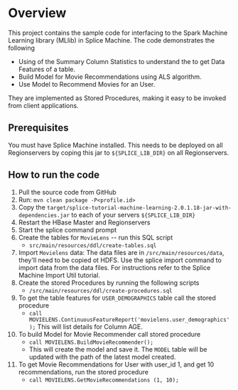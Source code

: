 # Overview
This project contains the sample code for interfacing to the Spark Machine Learning library (MLlib) in Splice Machine. The code demonstrates the following
* Using of the Summary Column Statistics to understand the to get Data Features of a table. 
* Build Model for Movie Recommendations using ALS algorithm.
* Use Model to Recommend Movies for an User.

They are implemented as Stored Procedures, making it easy to be invoked from client applications.

## Prerequisites
You must have Splice Machine installed. This needs to be deployed on all Regionservers by coping this jar to `${SPLICE_LIB_DIR}` on all Regionservers.

## How to run the code
1.  Pull the source code from GitHub
2.  Run: `mvn clean package -P<profile.id>`
3.  Copy the `target/splice-tutorial-machine-learning-2.0.1.18-jar-with-dependencies.jar` to each of your servers `${SPLICE_LIB_DIR}` 
4.  Restart the HBase Master and Regionservers
6.  Start the splice command prompt
7.  Create the tables for `MovieLens` -- run this SQL script
    * `src/main/resources/ddl/create-tables.sql`
8. Import `Movielens` data: The data files are in `/src/main/resources/data`, they'll need to be copied ot HDFS. Use the splice import command to import data from the data files. For instructions refer to the Splice Machine Import Util tutorial.
9. Create the stored Procedures by running the following scripts
    * `/src/main/resources/ddl/create-procedures.sql`
8.  To get the table features for `USER_DEMOGRAPHICS` table call the stored procedure 
    * `call MOVIELENS.ContinuousFeatureReport('movielens.user_demographics');`
    This will list details for Column AGE.
9. To build Model for Movie Recommender call stored procedure
    * `call MOVIELENS.BuildMovieRecommender();`
    * This will create the model and save it. The `MODEL` table will be updated with the path of the latest model created.
10. To get Movie Recommendations for User with user_id 1, and get 10 recommendations, run the stored procedure 
    * `call MOVIELENS.GetMovieRecommendations (1, 10);`

